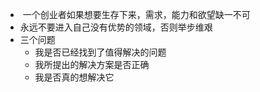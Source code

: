 - ​	一个创业者如果想要生存下来，需求，能力和欲望缺一不可
- 永远不要进入自己没有优势的领域，否则举步维艰
- 三个问题
  - 我是否已经找到了值得解决的问题
  - 我所提出的解决方案是否正确
  - 我是否真的想解决它